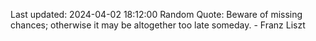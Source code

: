 Last updated: 2024-04-02 18:12:00
Random Quote: Beware of missing chances; otherwise it may be altogether too late someday. - Franz Liszt